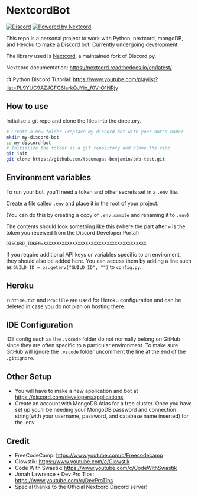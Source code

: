 # NextcordBot

[![Discord](https://img.shields.io/discord/819650821314052106?color=7289DA&logo=discord&logoColor=white)](https://discord.gg/4eSAwMNvW2 "Ben's Server")
[![Powered by Nextcord](https://custom-icon-badges.herokuapp.com/badge/-Powered%20by%20Nextcord-0d1620?logo=nextcord)](https://github.com/nextcord/nextcord "Powered by Nextcord Python API Wrapper")

This repo is a personal project to work with Python, nextcord, mongoDB, and Heroku to make a Discord bot. Currently undergoing development.

The library used is [Nextcord](https://github.com/nextcord/nextcord), a maintained fork of Discord.py.

Nextcord documentation: https://nextcord.readthedocs.io/en/latest/

📺 Python Discord Tutorial: https://www.youtube.com/playlist?list=PL9YUC9AZJGFG6larkQJYio_f0V-O1NRjy


## How to use

Initialize a git repo and clone the files into the directory.

```bash
# Create a new folder (replace my-discord-bot with your bot's name)
mkdir my-discord-bot
cd my-discord-bot
# Initialize the folder as a git repository and clone the repo
git init
git clone https://github.com/tsoumagas-benjamin/pnb-test.git
```

## Environment variables

To run your bot, you'll need a token and other secrets set in a `.env` file.

Create a file called `.env` and place it in the root of your project.

(You can do this by creating a copy of `.env.sample` and renaming it to `.env`)

The contents should look something like this (where the part after `=` is the token you received from the Discord Developer Portal)

```
DISCORD_TOKEN=XXXXXXXXXXXXXXXXXXXXXXXXXXXXXXXXXXXXXXX
```

If you require additional API keys or variables specific to an enviroment, they should also be added here. You can access them by adding a line such as `GUILD_ID = os.getenv("GUILD_ID", "")` to `config.py`.

## Heroku

`runtime.txt` and `Procfile` are used for Heroku configuration and can be deleted in case you do not plan on hosting there.

## IDE Configuration

IDE config such as the `.vscode` folder do not normally belong on GitHub since they are often specific to a particular environment. To make sure GitHub will ignore the `.vscode` folder uncomment the line at the end of the `.gitignore`.

## Other Setup

- You will have to make a new application and bot at https://discord.com/developers/applications
- Create an account with MongoDB Atlas for a free cluster. Once you have set up you'll be needing your MongoDB password and connection string(with your username, password, and database name inserted) for the .env.

## Credit

- FreeCodeCamp: https://www.youtube.com/c/Freecodecamp
- Glowstik: https://www.youtube.com/c/Glowstik
- Code With Swastik: https://www.youtube.com/c/CodeWithSwastik
- Jonah Lawrence • Dev Pro Tips: https://www.youtube.com/c/DevProTips
- Special thanks to the Official Nextcord Discord server!
